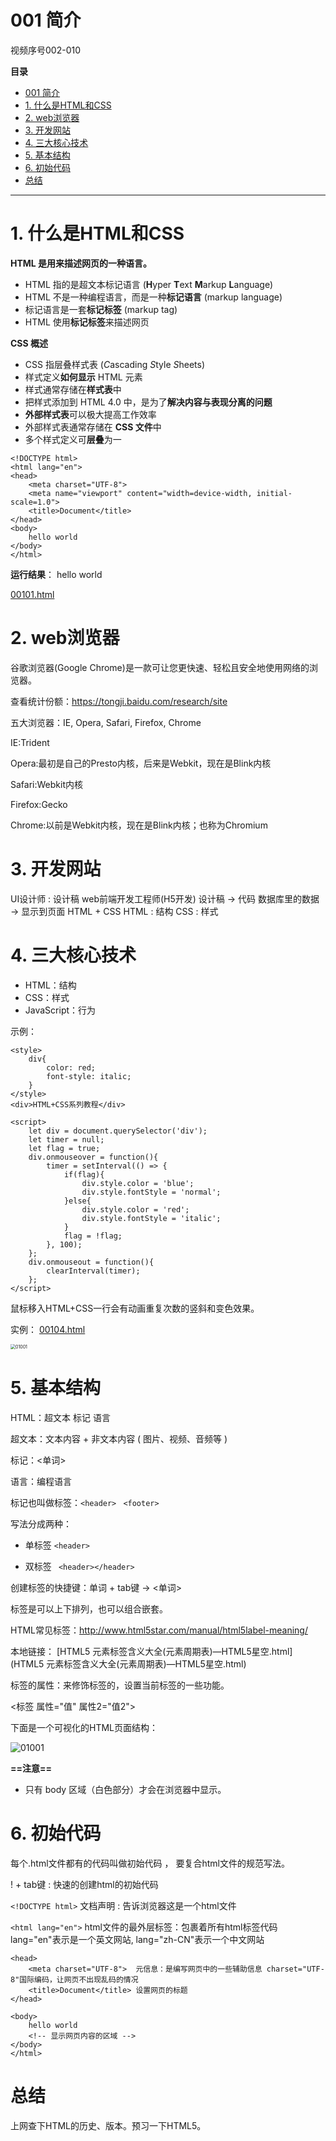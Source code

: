 # 001 简介

视频序号002-010

**目录**
- [001 简介](#001-简介)
- [1. 什么是HTML和CSS](#1-什么是html和css)
- [2. web浏览器](#2-web浏览器)
- [3. 开发网站](#3-开发网站)
- [4. 三大核心技术](#4-三大核心技术)
- [5. 基本结构](#5-基本结构)
- [6. 初始代码](#6-初始代码)
- [总结](#总结)


***

# 1. 什么是HTML和CSS

**HTML 是用来描述网页的一种语言。**

- HTML 指的是超文本标记语言 (**H**yper **T**ext **M**arkup **L**anguage)
- HTML 不是一种编程语言，而是一种**标记语言** (markup language)
- 标记语言是一套**标记标签** (markup tag)
- HTML 使用**标记标签**来描述网页

**CSS 概述**

- CSS 指层叠样式表 (*C*ascading *S*tyle *S*heets)
- 样式定义**如何显示** HTML 元素
- 样式通常存储在**样式表**中
- 把样式添加到 HTML 4.0 中，是为了**解决内容与表现分离的问题**
- **外部样式表**可以极大提高工作效率
- 外部样式表通常存储在 **CSS 文件**中
- 多个样式定义可**层叠**为一

```
<!DOCTYPE html>
<html lang="en">
<head>
    <meta charset="UTF-8">
    <meta name="viewport" content="width=device-width, initial-scale=1.0">
    <title>Document</title>
</head>
<body>
    hello world
</body>
</html>
```

**运行结果**：
hello world

[00101.html](00101.html) 



# 2. web浏览器

谷歌浏览器(Google Chrome)是一款可让您更快速、轻松且安全地使用网络的浏览器。

查看统计份额：https://tongji.baidu.com/research/site

五大浏览器：IE, Opera, Safari, Firefox, Chrome

IE:Trident

Opera:最初是自己的Presto内核，后来是Webkit，现在是Blink内核

Safari:Webkit内核

Firefox:Gecko

Chrome:以前是Webkit内核，现在是Blink内核；也称为Chromium



# 3. 开发网站

UI设计师 : 设计稿
web前端开发工程师(H5开发)
设计稿 -> 代码
数据库里的数据 -> 显示到页面
HTML + CSS
HTML : 结构
CSS : 样式



# 4. 三大核心技术

* HTML：结构
* CSS：样式
* JavaScript：行为

示例：

```
<style>
    div{
        color: red;
        font-style: italic;
    }
</style>
<div>HTML+CSS系列教程</div>

<script>
    let div = document.querySelector('div');
    let timer = null;
    let flag = true;
    div.onmouseover = function(){
        timer = setInterval(() => {
            if(flag){
                div.style.color = 'blue';
                div.style.fontStyle = 'normal';
            }else{
                div.style.color = 'red';
                div.style.fontStyle = 'italic';
            }
            flag = !flag;
        }, 100);
    };
    div.onmouseout = function(){
        clearInterval(timer);
    };
</script>
```

鼠标移入HTML+CSS一行会有动画重复次数的竖斜和变色效果。

实例： [00104.html](00104.html) 

<img src="img/01001.gif" alt="01001" style="zoom:50%;" />



# 5. 基本结构

HTML：超文本 标记 语言

超文本：文本内容 + 非文本内容 ( 图片、视频、音频等 )

标记：<单词>

语言：编程语言

标记也叫做标签：``<header>`` `` <footer>``

写法分成两种：

* 单标签   ``<header>``

* 双标签  `` <header></header>``

创建标签的快捷键：单词 + tab键 -> <单词>

标签是可以上下排列，也可以组合嵌套。

HTML常见标签：http://www.html5star.com/manual/html5label-meaning/

本地链接： [HTML5 元素标签含义大全(元素周期表)—HTML5星空.html](HTML5 元素标签含义大全(元素周期表)—HTML5星空.html) 

标签的属性：来修饰标签的，设置当前标签的一些功能。

<标签 属性="值" 属性2="值2">

下面是一个可视化的HTML页面结构：

![01001](img/01001.png)

**==注意==**

* 只有 body 区域（白色部分）才会在浏览器中显示。



# 6. 初始代码

每个.html文件都有的代码叫做初始代码 ， 要复合html文件的规范写法。

! + tab键 : 快速的创建html的初始代码

``<!DOCTYPE html>``  文档声明 : 告诉浏览器这是一个html文件

``<html lang="en">`` html文件的最外层标签：包裹着所有html标签代码 lang="en"表示是一个英文网站, lang="zh-CN"表示一个中文网站

```
<head>
    <meta charset="UTF-8">  元信息：是编写网页中的一些辅助信息 charset="UTF-8"国际编码，让网页不出现乱码的情况
    <title>Document</title> 设置网页的标题
</head>
```

```
<body>
	hello world
	<!-- 显示网页内容的区域 -->
</body>
</html>
```



# 总结

上网查下HTML的历史、版本。预习一下HTML5。